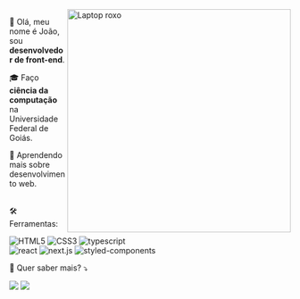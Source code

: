 <img src="https://raw.githubusercontent.com/MicaelliMedeiros/micaellimedeiros/master/image/computer-illustration.png" min-width="400px" max-width="400px" width="400px" align="right" alt="Laptop roxo">

<p align="left"> 
  👋 Olá, meu nome é João, sou <strong>desenvolvedor de front-end</strong>.<br>

  🎓 Faço <strong>ciência da computação</strong> na Universidade Federal de Goiás.<br>

  🌱   Aprendendo mais sobre desenvolvimento web.
</p>

<p align="left">
<br>
  🛠 Ferramentas: <br>

  <span><img src="https://img.shields.io/badge/-HTML5-333333?style=flat&logo=HTML5" alt="HTML5"/></span>
  <span><img src="https://img.shields.io/badge/-CSS-333333?style=flat&logo=CSS3&logoColor=1572B6" alt="CSS3"/></span>
  <span><img src="https://img.shields.io/badge/-TypeScript-333333?style=flat&logo=typescript" alt="typescript"/></span><br>
  <span><img src="https://img.shields.io/badge/-React-333333?style=flat&logo=react" alt="react"/></span>
  <span><img src="https://img.shields.io/badge/-Next.js-333333?style=flat&logo=next.js" alt="next.js"/></span>
  <span><img src="https://img.shields.io/badge/-Styled_components-333333?style=flat&logo=styled-components" alt="styled-components"/></span>
   </p>

<p align="left">
  💌 Quer saber mais? ⤵️
</p>

<p align="left">
  <a href="https://portfolio-const-ntino.vercel.app/" alt="Portfolio">
  <img src="https://img.shields.io/badge/portfolio-000?style=flat-square&logo=Google-Sheets&logoColor=white" /></a>

  <a href="https://www.linkedin.com/in/jpconstantino/" alt="Linkedin">
  <img src="https://img.shields.io/badge/linkedin-0A66C2?style=flat-square&logo=linkedin&logoColor=white" /></a>
</p>
